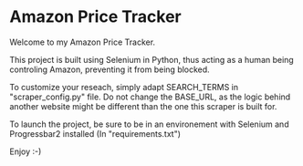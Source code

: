 # Amazon Price Tracker

Welcome to my Amazon Price Tracker.

This project is built using Selenium in Python, thus acting as a human being controling Amazon, preventing it from being blocked. 

To customize your reseach, simply adapt SEARCH_TERMS in "scraper_config.py" file. Do not change the BASE_URL, as the logic behind another website might be different than the one this scraper is built for.

To launch the project, be sure to be in an environement with Selenium and Progressbar2 installed (In "requirements.txt")

Enjoy :-)